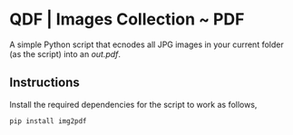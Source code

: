 # QDF | Images Collection ~ PDF
A simple Python script that ecnodes all JPG images in your current folder (as the script) into an _out.pdf_.
## Instructions
Install the required dependencies for the script to work as follows,
```
pip install img2pdf
```
